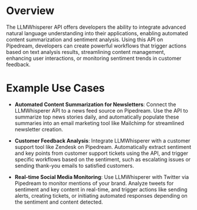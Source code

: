 # Overview

The LLMWhisperer API offers developers the ability to integrate advanced natural language understanding into their applications, enabling automated content summarization and sentiment analysis. Using this API on Pipedream, developers can create powerful workflows that trigger actions based on text analysis results, streamlining content management, enhancing user interactions, or monitoring sentiment trends in customer feedback.

# Example Use Cases

- **Automated Content Summarization for Newsletters**: Connect the LLMWhisperer API to a news feed source on Pipedream. Use the API to summarize top news stories daily, and automatically populate these summaries into an email marketing tool like Mailchimp for streamlined newsletter creation.

- **Customer Feedback Analysis**: Integrate LLMWhisperer with a customer support tool like Zendesk on Pipedream. Automatically extract sentiment and key points from customer support tickets using the API, and trigger specific workflows based on the sentiment, such as escalating issues or sending thank-you emails to satisfied customers.

- **Real-time Social Media Monitoring**: Use LLMWhisperer with Twitter via Pipedream to monitor mentions of your brand. Analyze tweets for sentiment and key content in real-time, and trigger actions like sending alerts, creating tickets, or initiating automated responses depending on the sentiment and content detected.
